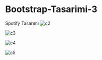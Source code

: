 # Bootstrap-Tasarimi-3
Spotify Tasarımı
![c2](https://user-images.githubusercontent.com/26417007/47770271-c417f900-dcef-11e8-8189-fce6f71e2a21.png)

![c3](https://user-images.githubusercontent.com/26417007/47770272-c417f900-dcef-11e8-90b6-ca00eff4c91d.png)

![c4](https://user-images.githubusercontent.com/26417007/47770273-c417f900-dcef-11e8-889d-03efc566df00.png)

![c5](https://user-images.githubusercontent.com/26417007/47770274-c417f900-dcef-11e8-9ccc-bb659b9a4aa3.png)
